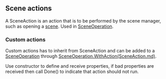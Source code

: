 ## Scene actions

A SceneAction is an action that is to be performed by the scene manager, such as opening a [scene](Scene.md). Used in [SceneOperation](SceneOperation.md).

### Custom actions
Custom actions has to inherit from SceneAction and can be added to a [SceneOperation](SceneOperation.md) through [SceneOperation.WithAction(SceneAction.md)](SceneOperation.md#methods).

Use constructor to define and receive properties, if bad properties are received then call Done() to indicate that action should not run.
